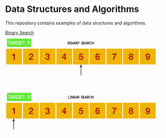 # Data Structures and Algorithms

This repository contains examples of data structures and algorithms.

[Binary Search]()<br>
<img src="https://github.com/joshua-robison/Data-Structures-and-Algorithms/blob/main/ref/algorithms/binary-search.gif">
